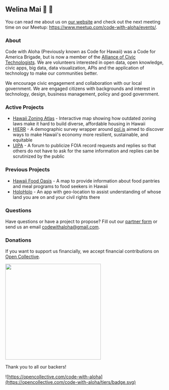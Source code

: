 ## Welina Mai 👋 🌊

You can read me about us on [our website](https://codewithaloha.org/) and check out the next meeting time on our Meetup: https://www.meetup.com/code-with-aloha/events/.

### About

Code with Aloha (Previously known as Code for Hawaii) was a Code for America Brigade, but is now a member of the [Alliance of Civic Technologists](https://www.civictechnologists.org/). We are volunteers interested in open data, open knowledge, civic apps, big data, data visualization, APIs and the application of technology to make our communities better.

We encourage civic engagement and collaboration with our local government. We are engaged citizens with backgrounds and interest in technology, design, business management, policy and good government.

### Active Projects

- [Hawaii Zoning Atlas](https://github.com/CodeWithAloha/Hawaii-Zoning-Atlas) - Interactive map showing how outdated zoning laws make it hard to build diverse, affordable housing in Hawaii
- [HIERR](https://github.com/codewithaloha/hierr) - A demographic survey wrapper around [pol.is](https://pol.is/) aimed to discover ways to make Hawaii's economy more resilient, sustainable, and equitable
- [UIPA](https://uipa.org/) - A forum to publicize FOIA record requests and replies so that others do not have to ask for the same information and replies can be scrutinized by the public

### Previous Projects

- [Hawaii Food Oasis](https://hi.foodoasis.net/) - A map to provide information about food pantries and meal programs to food seekers in Hawaii
- [HoloHolo](https://github.com/CodeWithAloha/ACLU) - An app with geo-location to assist understanding of whose land you are on and your civil rights there

### Questions

Have questions or have a project to propose? Fill out our <a href="https://airtable.com/app8UAW6mDtD67cUL/shr6YFyLKEVLzYVZx">partner form</a> or send us an email <a href="mailto:codewithaloha@gmail.com">codewithaloha@gmail.com</a>. 

### Donations

If you want to support us financially, we accept financial contributions on [Open Collective](https://opencollective.com/).

<a href="https://opencollective.com/code-with-aloha/donate" target="_blank">
  <img src="https://opencollective.com/ode-with-aloha/donate/button@2x.png?color=blue" width=300 />
</a>

Thank you to all our backers!

![https://opencollective.com/code-with-aloha](https://opencollective.com/code-with-aloha/tiers/badge.svg)

